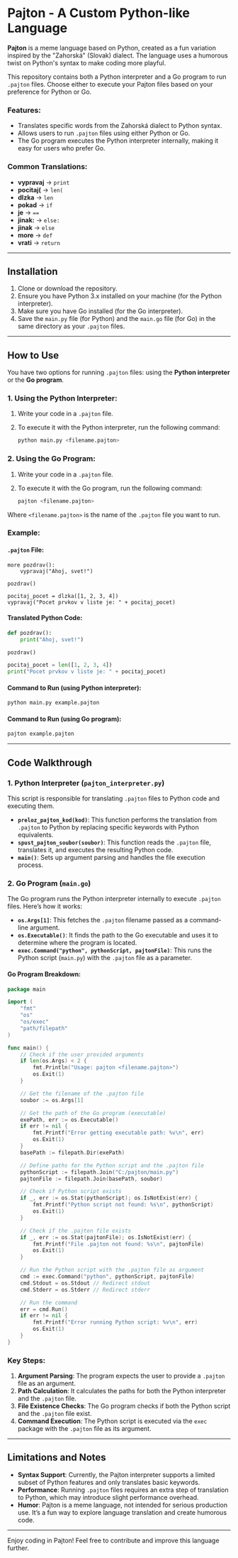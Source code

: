 
# Pajton - A Custom Python-like Language

**Pajton** is a meme language based on Python, created as a fun variation inspired by the "Zahorská" (Slovak) dialect. The language uses a humorous twist on Python's syntax to make coding more playful.

This repository contains both a Python interpreter and a Go program to run `.pajton` files. Choose either to execute your Pajton files based on your preference for Python or Go.

### Features:
- Translates specific words from the Zahorská dialect to Python syntax.
- Allows users to run `.pajton` files using either Python or Go.
- The Go program executes the Python interpreter internally, making it easy for users who prefer Go.

### Common Translations:
- **vypravaj** → `print`
- **pocitaj(** → `len(`
- **dlzka** → `len`
- **pokad** → `if`
- **je** → `==`
- **jinak:** → `else:`
- **jinak** → `else`
- **more** → `def`
- **vrati** → `return`

---

## Installation

1. Clone or download the repository.
2. Ensure you have Python 3.x installed on your machine (for the Python interpreter).
3. Make sure you have Go installed (for the Go interpreter).
4. Save the `main.py` file (for Python) and the `main.go` file (for Go) in the same directory as your `.pajton` files.

---

## How to Use

You have two options for running `.pajton` files: using the **Python interpreter** or the **Go program**.

### 1. Using the Python Interpreter:
1. Write your code in a `.pajton` file.
2. To execute it with the Python interpreter, run the following command:

   ```bash
   python main.py <filename.pajton>
   ```

### 2. Using the Go Program:
1. Write your code in a `.pajton` file.
2. To execute it with the Go program, run the following command:

   ```bash
   pajton <filename.pajton> 
   ```

Where `<filename.pajton>` is the name of the `.pajton` file you want to run.

### Example:

#### `.pajton` File:

```pajton
more pozdrav():
    vypravaj("Ahoj, svet!")

pozdrav()

pocitaj_pocet = dlzka([1, 2, 3, 4])
vypravaj("Pocet prvkov v liste je: " + pocitaj_pocet)
```

#### Translated Python Code:

```python
def pozdrav():
    print("Ahoj, svet!")

pozdrav()

pocitaj_pocet = len([1, 2, 3, 4])
print("Pocet prvkov v liste je: " + pocitaj_pocet)
```

#### Command to Run (using Python interpreter):

```bash
python main.py example.pajton
```

#### Command to Run (using Go program):

```bash
pajton example.pajton
```

---

## Code Walkthrough

### 1. Python Interpreter (`pajton_interpreter.py`)

This script is responsible for translating `.pajton` files to Python code and executing them.

- **`preloz_pajton_kod(kod)`**: This function performs the translation from `.pajton` to Python by replacing specific keywords with Python equivalents.
- **`spust_pajton_soubor(soubor)`**: This function reads the `.pajton` file, translates it, and executes the resulting Python code.
- **`main()`**: Sets up argument parsing and handles the file execution process.

### 2. Go Program (`main.go`)

The Go program runs the Python interpreter internally to execute `.pajton` files. Here’s how it works:

- **`os.Args[1]`**: This fetches the `.pajton` filename passed as a command-line argument.
- **`os.Executable()`**: It finds the path to the Go executable and uses it to determine where the program is located.
- **`exec.Command("python", pythonScript, pajtonFile)`**: This runs the Python script (`main.py`) with the `.pajton` file as a parameter.

#### Go Program Breakdown:

```go
package main

import (
	"fmt"
	"os"
	"os/exec"
	"path/filepath"
)

func main() {
	// Check if the user provided arguments
	if len(os.Args) < 2 {
		fmt.Println("Usage: pajton <filename.pajton>")
		os.Exit(1)
	}

	// Get the filename of the .pajton file
	soubor := os.Args[1]

	// Get the path of the Go program (executable)
	exePath, err := os.Executable()
	if err != nil {
		fmt.Printf("Error getting executable path: %v\n", err)
		os.Exit(1)
	}
	basePath := filepath.Dir(exePath)

	// Define paths for the Python script and the .pajton file
	pythonScript := filepath.Join("C:/pajton/main.py")
	pajtonFile := filepath.Join(basePath, soubor)

	// Check if Python script exists
	if _, err := os.Stat(pythonScript); os.IsNotExist(err) {
		fmt.Printf("Python script not found: %s\n", pythonScript)
		os.Exit(1)
	}

	// Check if the .pajton file exists
	if _, err := os.Stat(pajtonFile); os.IsNotExist(err) {
		fmt.Printf("File .pajton not found: %s\n", pajtonFile)
		os.Exit(1)
	}

	// Run the Python script with the .pajton file as argument
	cmd := exec.Command("python", pythonScript, pajtonFile)
	cmd.Stdout = os.Stdout // Redirect stdout
	cmd.Stderr = os.Stderr // Redirect stderr

	// Run the command
	err = cmd.Run()
	if err != nil {
		fmt.Printf("Error running Python script: %v\n", err)
		os.Exit(1)
	}
}
```

### Key Steps:
1. **Argument Parsing**: The program expects the user to provide a `.pajton` file as an argument.
2. **Path Calculation**: It calculates the paths for both the Python interpreter and the `.pajton` file.
3. **File Existence Checks**: The Go program checks if both the Python script and the `.pajton` file exist.
4. **Command Execution**: The Python script is executed via the `exec` package with the `.pajton` file as its argument.

---

## Limitations and Notes

- **Syntax Support**: Currently, the Pajton interpreter supports a limited subset of Python features and only translates basic keywords.
- **Performance**: Running `.pajton` files requires an extra step of translation to Python, which may introduce slight performance overhead.
- **Humor**: Pajton is a meme language, not intended for serious production use. It’s a fun way to explore language translation and create humorous code.

---

Enjoy coding in Pajton! Feel free to contribute and improve this language further.
